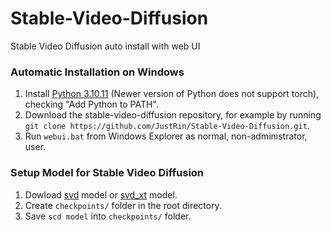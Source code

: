 # Stable-Video-Diffusion
Stable Video Diffusion auto install with web UI

### Automatic Installation on Windows
1. Install [Python 3.10.11](https://www.python.org/downloads/release/python-31011/) (Newer version of Python does not support torch), checking "Add Python to PATH".
2. Download the stable-video-diffusion repository, for example by running `git clone https://github.com/JustRin/Stable-Video-Diffusion.git`.
3. Run `webui.bat` from Windows Explorer as normal, non-administrator, user.

### Setup Model for Stable Video Diffusion
1. Dowload [svd](https://huggingface.co/stabilityai/stable-video-diffusion-img2vid/resolve/main/svd.safetensors?download=true) model or [svd_xt](https://huggingface.co/stabilityai/stable-video-diffusion-img2vid-xt/resolve/main/svd_xt.safetensors?download=true) model.
2. Сreate `checkpoints/` folder in the root directory.
3. Save `scd model` into `checkpoints/` folder.
